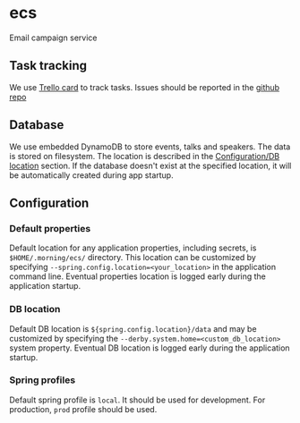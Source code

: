 # ecs
Email campaign service

## Task tracking
We use [Trello card](https://trello.com/c/n79QeVre/40-%D0%B0%D0%B2%D1%82%D0%BE%D0%BC%D0%B0%D1%82%D0%B8%D0%B7%D1%83%D0%B2%D0%B0%D1%82%D0%B8-%D1%80%D0%BE%D0%B7%D1%81%D0%B8%D0%BB%D0%BA%D1%83-%D0%B5%D0%BC%D0%B5%D0%B9%D0%BB%D1%96%D0%B2)
to track tasks. Issues should be reported in the [github repo](https://github.com/morningatlohika/ecs)

## Database
We use embedded DynamoDB to store events, talks and speakers. The data is stored on filesystem.
The location is described in the [Configuration/DB location](#db-location) section.
If the database doesn't exist at the specified location, it will be automatically created during app startup.

## Configuration
### Default properties
Default location for any application properties, including secrets, is `$HOME/.morning/ecs/` directory.
This location can be customized by specifying `--spring.config.location=<your_location>` in the application command line.
Eventual properties location is logged early during the application startup.

### DB location
Default DB location is `${spring.config.location}/data` and may be customized by specifying the `--derby.system.home=<custom_db_location>` system property.
Eventual DB location is logged early during the application startup.

### Spring profiles
Default spring profile is `local`. It should be used for development.
For production, `prod` profile should be used.
